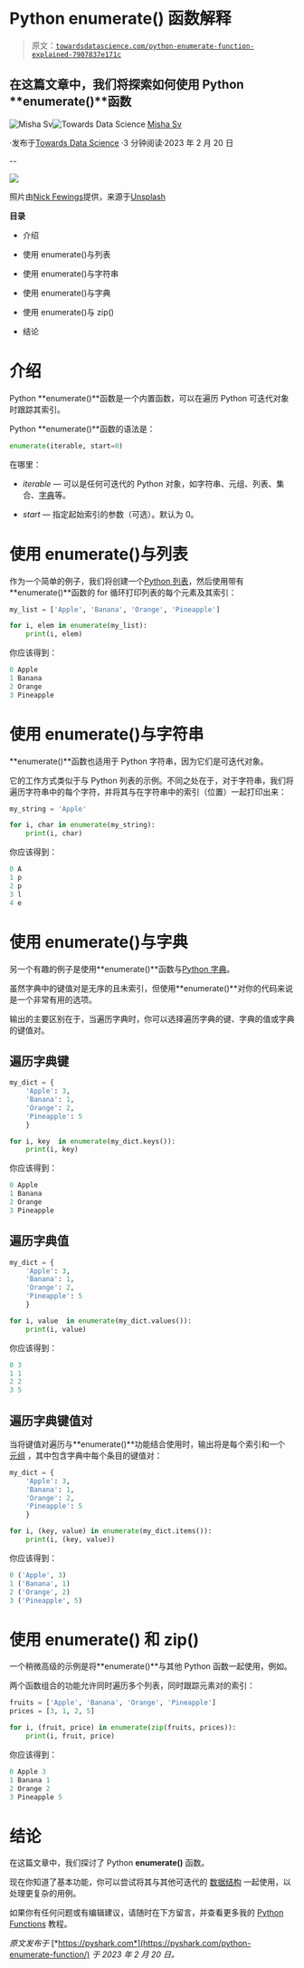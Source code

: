 # Python enumerate() 函数解释

> 原文：[`towardsdatascience.com/python-enumerate-function-explained-7907837e171c`](https://towardsdatascience.com/python-enumerate-function-explained-7907837e171c)

## 在这篇文章中，我们将探索如何使用 Python **enumerate()**函数

[](https://pyshark.medium.com/?source=post_page-----7907837e171c--------------------------------)![Misha Sv](https://pyshark.medium.com/?source=post_page-----7907837e171c--------------------------------)[](https://towardsdatascience.com/?source=post_page-----7907837e171c--------------------------------)![Towards Data Science](https://towardsdatascience.com/?source=post_page-----7907837e171c--------------------------------) [Misha Sv](https://pyshark.medium.com/?source=post_page-----7907837e171c--------------------------------)

·发布于[Towards Data Science](https://towardsdatascience.com/?source=post_page-----7907837e171c--------------------------------) ·3 分钟阅读·2023 年 2 月 20 日

--

![](img/227b6430ee6fd418032c78c73fbda97f.png)

照片由[Nick Fewings](https://unsplash.com/ko/@jannerboy62?utm_source=unsplash&utm_medium=referral&utm_content=creditCopyText)提供，来源于[Unsplash](https://unsplash.com/photos/6H8a6vNGDKg?utm_source=unsplash&utm_medium=referral&utm_content=creditCopyText)

**目录**

+   介绍

+   使用 enumerate()与列表

+   使用 enumerate()与字符串

+   使用 enumerate()与字典

+   使用 enumerate()与 zip()

+   结论

# 介绍

Python **enumerate()**函数是一个内置函数，可以在遍历 Python 可迭代对象时跟踪其索引。

Python **enumerate()**函数的语法是：

```py
enumerate(iterable, start=0)
```

在哪里：

+   *iterable* — 可以是任何可迭代的 Python 对象，如字符串、元组、列表、集合、[字典](https://pyshark.com/python-dictionary-data-structure/)等。

+   *start* — 指定起始索引的参数（可选）。默认为 0。

# 使用 enumerate()与列表

作为一个简单的例子，我们将创建一个[Python 列表](https://pyshark.com/python-list-data-structure/)，然后使用带有**enumerate()**函数的 for 循环打印列表的每个元素及其索引：

```py
my_list = ['Apple', 'Banana', 'Orange', 'Pineapple']

for i, elem in enumerate(my_list):
    print(i, elem)
```

你应该得到：

```py
0 Apple
1 Banana
2 Orange
3 Pineapple
```

# 使用 enumerate()与字符串

**enumerate()**函数也适用于 Python 字符串，因为它们是可迭代对象。

它的工作方式类似于与 Python 列表的示例。不同之处在于，对于字符串，我们将遍历字符串中的每个字符，并将其与在字符串中的索引（位置）一起打印出来：

```py
my_string = 'Apple'

for i, char in enumerate(my_string):
    print(i, char)
```

你应该得到：

```py
0 A
1 p
2 p
3 l
4 e
```

# 使用 enumerate()与字典

另一个有趣的例子是使用**enumerate()**函数与[Python 字典](https://pyshark.com/python-dictionary-data-structure/)。

虽然字典中的键值对是无序的且未索引，但使用**enumerate()**对你的代码来说是一个非常有用的选项。

输出的主要区别在于，当遍历字典时，你可以选择遍历字典的键、字典的值或字典的键值对。

## 遍历字典键

```py
my_dict = {
    'Apple': 3,
    'Banana': 1,
    'Orange': 2,
    'Pineapple': 5
    }

for i, key  in enumerate(my_dict.keys()):
    print(i, key)
```

你应该得到：

```py
0 Apple
1 Banana
2 Orange
3 Pineapple
```

## 遍历字典值

```py
my_dict = {
    'Apple': 3,
    'Banana': 1,
    'Orange': 2,
    'Pineapple': 5
    }

for i, value  in enumerate(my_dict.values()):
    print(i, value)
```

你应该得到：

```py
0 3
1 1
2 2
3 5
```

## 遍历字典键值对

当将键值对遍历与**enumerate()**功能结合使用时，输出将是每个索引和一个 [元组](https://pyshark.com/python-tuple-data-structure/) ，其中包含字典中每个条目的键值对：

```py
my_dict = {
    'Apple': 3,
    'Banana': 1,
    'Orange': 2,
    'Pineapple': 5
    }

for i, (key, value) in enumerate(my_dict.items()):
    print(i, (key, value))
```

你应该得到：

```py
0 ('Apple', 3)
1 ('Banana', 1)
2 ('Orange', 2)
3 ('Pineapple', 5)
```

# 使用 enumerate() 和 zip()

一个稍微高级的示例是将**enumerate()**与其他 Python 函数一起使用，例如。

两个函数组合的功能允许同时遍历多个列表，同时跟踪元素对的索引：

```py
fruits = ['Apple', 'Banana', 'Orange', 'Pineapple']
prices = [3, 1, 2, 5]

for i, (fruit, price) in enumerate(zip(fruits, prices)):
    print(i, fruit, price)
```

你应该得到：

```py
0 Apple 3
1 Banana 1
2 Orange 2
3 Pineapple 5
```

# 结论

在这篇文章中，我们探讨了 Python **enumerate()** 函数。

现在你知道了基本功能，你可以尝试将其与其他可迭代的 [数据结构](https://pyshark.com/category/data-structures/) 一起使用，以处理更复杂的用例。

如果你有任何问题或有编辑建议，请随时在下方留言，并查看更多我的 [Python Functions](https://pyshark.com/category/python-functions/) 教程。

*原文发布于* [*https://pyshark.com*](https://pyshark.com/python-enumerate-function/) *于 2023 年 2 月 20 日。*
